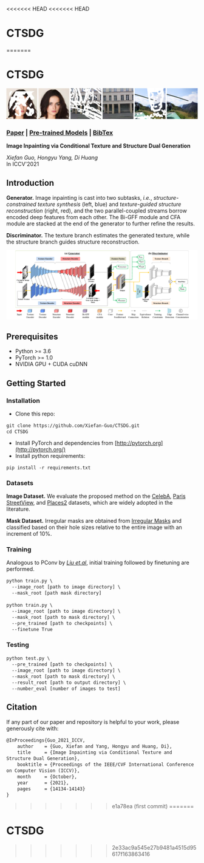 <<<<<<< HEAD
<<<<<<< HEAD
# CTSDG
=======
# CTSDG

<img src='assets/teaser.png'/>

### [Paper](https://arxiv.org/pdf/2108.09760.pdf) | [Pre-trained Models](https://drive.google.com/drive/folders/1lcATVc_U7plyEI__j5NWKCmKV_MNuhwq?usp=sharing) | [BibTex](https://github.com/Xiefan-Guo/CTSDG#citation)

**Image Inpainting via Conditional Texture and Structure Dual Generation**<br>

_Xiefan Guo, Hongyu Yang, Di Huang_<br>
In ICCV'2021

## Introduction

__Generator.__ Image inpainting is cast into two subtasks, _i.e._, _structure-constrained texture synthesis_ (left, blue) and _texture-guided structure reconstruction_ (right, red), and the two parallel-coupled streams borrow encoded deep features from each other. The Bi-GFF module and CFA module are stacked at the end of the generator to further refine the results. 

__Discriminator.__ The texture branch estimates the generated texture, while the structure branch guides structure reconstruction.

<img src='assets/framework.png'/>

## Prerequisites

- Python >= 3.6
- PyTorch >= 1.0
- NVIDIA GPU + CUDA cuDNN

## Getting Started

### Installation

- Clone this repo:

```
git clone https://github.com/Xiefan-Guo/CTSDG.git
cd CTSDG
```

- Install PyTorch and dependencies from [http://pytorch.org](http://pytorch.org/)
- Install python requirements:

```
pip install -r requirements.txt
```

### Datasets

**Image Dataset.** We evaluate the proposed method on the [CelebA](http://mmlab.ie.cuhk.edu.hk/projects/CelebA.html), [Paris StreetView](https://github.com/pathak22/context-encoder), and [Places2](http://places2.csail.mit.edu/) datasets, which are widely adopted in the literature. 

**Mask Dataset.** Irregular masks are obtained from [Irregular Masks](https://nv-adlr.github.io/publication/partialconv-inpainting) and classified based on their hole sizes relative to the entire image with an increment of 10%.

### Training

Analogous to PConv by [_Liu et.al_](https://arxiv.org/abs/1804.07723), initial training followed by finetuning are performed. 

```
python train.py \
  --image_root [path to image directory] \
  --mask_root [path mask directory]

python train.py \
  --image_root [path to image directory] \
  --mask_root [path to mask directory] \
  --pre_trained [path to checkpoints] \
  --finetune True
```

### Testing

```
python test.py \
  --pre_trained [path to checkpoints] \
  --image_root [path to image directory] \
  --mask_root [path to mask directory] \
  --result_root [path to output directory] \
  --number_eval [number of images to test]
```

## Citation

If any part of our paper and repository is helpful to your work, please generously cite with:

```
@InProceedings{Guo_2021_ICCV,
    author    = {Guo, Xiefan and Yang, Hongyu and Huang, Di},
    title     = {Image Inpainting via Conditional Texture and Structure Dual Generation},
    booktitle = {Proceedings of the IEEE/CVF International Conference on Computer Vision (ICCV)},
    month     = {October},
    year      = {2021},
    pages     = {14134-14143}
}
```

>>>>>>> e1a78ea (first commit)
=======
# CTSDG
>>>>>>> 2e33ac9a545e27b9481a4515d95617f163863416
